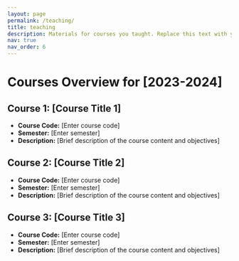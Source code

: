 ```yaml
---
layout: page
permalink: /teaching/
title: teaching
description: Materials for courses you taught. Replace this text with your description.
nav: true
nav_order: 6
---
```


# Courses Overview for [2023-2024]

## Course 1: [Course Title 1]

- **Course Code:** [Enter course code]
- **Semester:** [Enter semester]
- **Description:** [Brief description of the course content and objectives]

## Course 2: [Course Title 2]

- **Course Code:** [Enter course code]
- **Semester:** [Enter semester]
- **Description:** [Brief description of the course content and objectives]

## Course 3: [Course Title 3]

- **Course Code:** [Enter course code]
- **Semester:** [Enter semester]
- **Description:** [Brief description of the course content and objectives]





